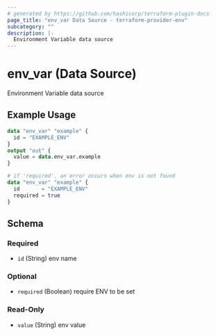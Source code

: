 ```yaml
---
# generated by https://github.com/hashicorp/terraform-plugin-docs
page_title: "env_var Data Source - terraform-provider-env"
subcategory: ""
description: |-
  Environment Variable data source
---
```


# env_var (Data Source)

Environment Variable data source

## Example Usage

```terraform
data "env_var" "example" {
  id = "EXAMPLE_ENV"
}
output "out" {
  value = data.env_var.example
}

# if 'required', an error occurs when env is not found
data "env_var" "example" {
  id       = "EXAMPLE_ENV"
  required = true
}
```

<!-- schema generated by tfplugindocs -->
## Schema

### Required

- `id` (String) env name

### Optional

- `required` (Boolean) require ENV to be set

### Read-Only

- `value` (String) env value
